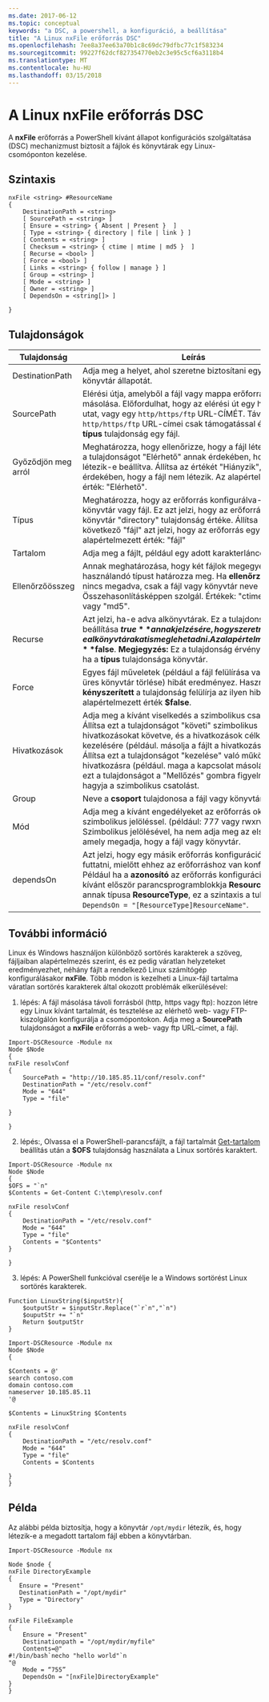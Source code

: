 ```yaml
---
ms.date: 2017-06-12
ms.topic: conceptual
keywords: "a DSC, a powershell, a konfiguráció, a beállítása"
title: "A Linux nxFile erőforrás DSC"
ms.openlocfilehash: 7ee8a37ee63a70b1c8c69dc79dfbc77c1f583234
ms.sourcegitcommit: 99227f62dcf827354770eb2c3e95c5cf6a3118b4
ms.translationtype: MT
ms.contentlocale: hu-HU
ms.lasthandoff: 03/15/2018
---
```

# <a name="dsc-for-linux-nxfile-resource"></a>A Linux nxFile erőforrás DSC

A **nxFile** erőforrás a PowerShell kívánt állapot konfigurációs szolgáltatása (DSC) mechanizmust biztosít a fájlok és könyvtárak egy Linux-csomóponton kezelése.

## <a name="syntax"></a>Szintaxis

```
nxFile <string> #ResourceName
{
    DestinationPath = <string>
    [ SourcePath = <string> ]
    [ Ensure = <string> { Absent | Present }  ]
    [ Type = <string> { directory | file | link } ]
    [ Contents = <string> ]
    [ Checksum = <string> { ctime | mtime | md5 }  ]
    [ Recurse = <bool> ]
    [ Force = <bool> ]
    [ Links = <string> { follow | manage } ]
    [ Group = <string> ]
    [ Mode = <string> ]
    [ Owner = <string> ]
    [ DependsOn = <string[]> ]

}
```

## <a name="properties"></a>Tulajdonságok

|  Tulajdonság |  Leírás | 
|---|---|
| DestinationPath| Adja meg a helyet, ahol szeretne biztosítani egy fájl vagy könyvtár állapotát.| 
| SourcePath| Elérési útja, amelyből a fájl vagy mappa erőforrás másolása. Előfordulhat, hogy az elérési út egy helyi elérési utat, vagy egy `http/https/ftp` URL-CÍMÉT. Távoli `http/https/ftp` URL-címei csak támogatással értékének a **típus** tulajdonság egy fájl.| 
| Győződjön meg arról| Meghatározza, hogy ellenőrizze, hogy a fájl létezik-e. Ezt a tulajdonságot "Elérhető" annak érdekében, hogy a fájl létezik-e beállítva. Állítsa az értékét "Hiányzik", annak érdekében, hogy a fájl nem létezik. Az alapértelmezett érték: "Elérhető".| 
| Típus| Meghatározza, hogy az erőforrás konfigurálva-e a könyvtár vagy fájl. Ez azt jelzi, hogy az erőforrás egy könyvtár "directory" tulajdonság értéke. Állítsa be a következő "fájl" azt jelzi, hogy az erőforrás egy fájlt. Az alapértelmezett érték: "fájl"| 
| Tartalom| Adja meg a fájlt, például egy adott karakterláncot.| 
| Ellenőrzőösszeg| Annak meghatározása, hogy két fájlok megegyeznek használandó típust határozza meg. Ha **ellenőrzőösszeg** nincs megadva, csak a fájl vagy könyvtár neve Összehasonlításképpen szolgál. Értékek: "ctime", "mtime" vagy "md5".| 
| Recurse| Azt jelzi, ha-e adva alkönyvtárak. Ez a tulajdonság beállítása **$true** annak jelzésére, hogy szeretné-e alkönyvtárakat is meg lehet adni. Az alapértelmezett érték **$false**. **Megjegyzés:** Ez a tulajdonság érvénytelen, csak ha a **típus** tulajdonsága könyvtár.| 
| Force| Egyes fájl műveletek (például a fájl felülírása vagy egy nem üres könyvtár törlése) hibát eredményez. Használja a **kényszerített** a tulajdonság felülírja az ilyen hibák. Az alapértelmezett érték **$false**.| 
| Hivatkozások| Adja meg a kívánt viselkedés a szimbolikus csatolást. Állítsa ezt a tulajdonságot "követi" szimbolikus hivatkozásokat követve, és a hivatkozások célkiszolgáló kezelésére (például. másolja a fájlt a hivatkozás helyett). Állítsa ezt a tulajdonságot "kezelése" való működésre hivatkozásra (például. maga a kapcsolat másolása). Állítsa ezt a tulajdonságot a "Mellőzés" gombra figyelmen kívül hagyja a szimbolikus csatolást.| 
| Group| Neve a **csoport** tulajdonosa a fájl vagy könyvtár.| 
| Mód| Adja meg a kívánt engedélyeket az erőforrás oktális vagy szimbolikus jelöléssel. (például: 777 vagy rwxrwxrwx). Szimbolikus jelölésével, ha nem adja meg az első karakter, amely megadja, hogy a fájl vagy könyvtár.| 
| dependsOn | Azt jelzi, hogy egy másik erőforrás konfigurációjának kell futtatni, mielőtt ehhez az erőforráshoz van konfigurálva. Például ha a **azonosító** az erőforrás konfigurációs futtatni kívánt először parancsprogramblokkja **ResourceName** és annak típusa **ResourceType**, ez a szintaxis a tulajdonság `DependsOn = "[ResourceType]ResourceName"`.| 

## <a name="additional-information"></a>További információ


Linux és Windows használjon különböző sortörés karakterek a szöveg, fájljaiban alapértelmezés szerint, és ez pedig váratlan helyzeteket eredményezhet, néhány fájlt a rendelkező Linux számítógép konfigurálásakor __nxFile__. Több módon is kezelheti a Linux-fájl tartalma váratlan sortörés karakterek által okozott problémák elkerülésével:

1. lépés: A fájl másolása távoli forrásból (http, https vagy ftp): hozzon létre egy Linux kívánt tartalmát, és tesztelése az elérhető web- vagy FTP-kiszolgálón konfigurálja a csomópontokon. Adja meg a __SourcePath__ tulajdonságot a __nxFile__ erőforrás a web- vagy ftp URL-címet, a fájl.

```
Import-DSCResource -Module nx
Node $Node
{
nxFile resolvConf
{
    SourcePath = "http://10.185.85.11/conf/resolv.conf"
    DestinationPath = "/etc/resolv.conf"
    Mode = "644"        
    Type = "file"
    
}
        
}
```


2. lépés:, Olvassa el a PowerShell-parancsfájlt, a fájl tartalmát [Get-tartalom](https://technet.microsoft.com/library/hh849787.aspx) beállítás után a __$OFS__ tulajdonság használata a Linux sortörés karaktert.


```
Import-DSCResource -Module nx
Node $Node
{
$OFS = "`n"
$Contents = Get-Content C:\temp\resolv.conf

nxFile resolvConf
{
    DestinationPath = "/etc/resolv.conf"
    Mode = "644"        
    Type = "file"
    Contents = "$Contents"
}

}
```


3. lépés: A PowerShell funkcióval cserélje le a Windows sortörést Linux sortörés karakterek.

```
Function LinuxString($inputStr){
    $outputStr = $inputStr.Replace("`r`n","`n")
    $ouputStr += "`n"
    Return $outputStr
}

Import-DSCResource -Module nx
Node $Node
{

$Contents = @'
search contoso.com
domain contoso.com
nameserver 10.185.85.11
'@

$Contents = LinuxString $Contents

nxFile resolvConf
{
    DestinationPath = "/etc/resolv.conf"
    Mode = "644"        
    Type = "file"
    Contents = $Contents
    
}
}
```

## <a name="example"></a>Példa

Az alábbi példa biztosítja, hogy a könyvtár `/opt/mydir` létezik, és, hogy létezik-e a megadott tartalom fájl ebben a könyvtárban.

```
Import-DSCResource -Module nx 

Node $node {
nxFile DirectoryExample
{
   Ensure = "Present"
   DestinationPath = "/opt/mydir"
   Type = "Directory"
}

nxFile FileExample
{
    Ensure = "Present"
    Destinationpath = "/opt/mydir/myfile"
    Contents=@"
#!/bin/bash`necho "hello world"`n
"@ 
    Mode = “755”
    DependsOn = "[nxFile]DirectoryExample"
} 
}
```

